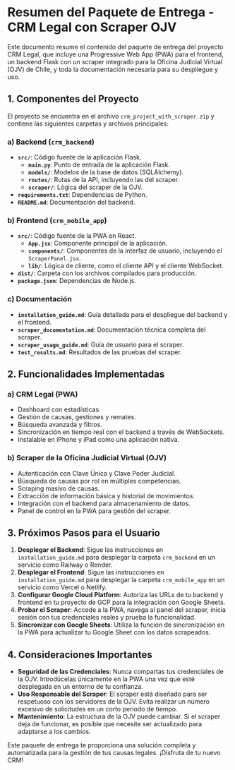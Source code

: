 # Resumen del Paquete de Entrega - CRM Legal con Scraper OJV

Este documento resume el contenido del paquete de entrega del proyecto CRM Legal, que incluye una Progressive Web App (PWA) para el frontend, un backend Flask con un scraper integrado para la Oficina Judicial Virtual (OJV) de Chile, y toda la documentación necesaria para su despliegue y uso.

## 1. Componentes del Proyecto

El proyecto se encuentra en el archivo `crm_project_with_scraper.zip` y contiene las siguientes carpetas y archivos principales:

### a) Backend (`crm_backend`)

*   **`src/`**: Código fuente de la aplicación Flask.
    *   **`main.py`**: Punto de entrada de la aplicación Flask.
    *   **`models/`**: Modelos de la base de datos (SQLAlchemy).
    *   **`routes/`**: Rutas de la API, incluyendo las del scraper.
    *   **`scraper/`**: Lógica del scraper de la OJV.
*   **`requirements.txt`**: Dependencias de Python.
*   **`README.md`**: Documentación del backend.

### b) Frontend (`crm_mobile_app`)

*   **`src/`**: Código fuente de la PWA en React.
    *   **`App.jsx`**: Componente principal de la aplicación.
    *   **`components/`**: Componentes de la interfaz de usuario, incluyendo el `ScraperPanel.jsx`.
    *   **`lib/`**: Lógica de cliente, como el cliente API y el cliente WebSocket.
*   **`dist/`**: Carpeta con los archivos compilados para producción.
*   **`package.json`**: Dependencias de Node.js.

### c) Documentación

*   **`installation_guide.md`**: Guía detallada para el despliegue del backend y el frontend.
*   **`scraper_documentation.md`**: Documentación técnica completa del scraper.
*   **`scraper_usage_guide.md`**: Guía de usuario para el scraper.
*   **`test_results.md`**: Resultados de las pruebas del scraper.

## 2. Funcionalidades Implementadas

### a) CRM Legal (PWA)

*   Dashboard con estadísticas.
*   Gestión de causas, gestiones y remates.
*   Búsqueda avanzada y filtros.
*   Sincronización en tiempo real con el backend a través de WebSockets.
*   Instalable en iPhone y iPad como una aplicación nativa.

### b) Scraper de la Oficina Judicial Virtual (OJV)

*   Autenticación con Clave Única y Clave Poder Judicial.
*   Búsqueda de causas por rol en múltiples competencias.
*   Scraping masivo de causas.
*   Extracción de información básica y historial de movimientos.
*   Integración con el backend para almacenamiento de datos.
*   Panel de control en la PWA para gestión del scraper.

## 3. Próximos Pasos para el Usuario

1.  **Desplegar el Backend**: Sigue las instrucciones en `installation_guide.md` para desplegar la carpeta `crm_backend` en un servicio como Railway o Render.
2.  **Desplegar el Frontend**: Sigue las instrucciones en `installation_guide.md` para desplegar la carpeta `crm_mobile_app` en un servicio como Vercel o Netlify.
3.  **Configurar Google Cloud Platform**: Autoriza las URLs de tu backend y frontend en tu proyecto de GCP para la integración con Google Sheets.
4.  **Probar el Scraper**: Accede a la PWA, navega al panel del scraper, inicia sesión con tus credenciales reales y prueba la funcionalidad.
5.  **Sincronizar con Google Sheets**: Utiliza la función de sincronización en la PWA para actualizar tu Google Sheet con los datos scrapeados.

## 4. Consideraciones Importantes

*   **Seguridad de las Credenciales**: Nunca compartas tus credenciales de la OJV. Introdúcelas únicamente en la PWA una vez que esté desplegada en un entorno de tu confianza.
*   **Uso Responsable del Scraper**: El scraper está diseñado para ser respetuoso con los servidores de la OJV. Evita realizar un número excesivo de solicitudes en un corto período de tiempo.
*   **Mantenimiento**: La estructura de la OJV puede cambiar. Si el scraper deja de funcionar, es posible que necesite ser actualizado para adaptarse a los cambios.

Este paquete de entrega te proporciona una solución completa y automatizada para la gestión de tus causas legales. ¡Disfruta de tu nuevo CRM!

